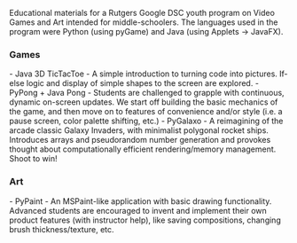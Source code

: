Educational materials for a Rutgers Google DSC youth program on Video Games and Art intended for middle-schoolers. The languages used in the program were Python (using pyGame) and Java (using Applets -> JavaFX).

<h3>Games</h3>
- Java 3D TicTacToe - A simple introduction to turning code into pictures. If-else logic and display of simple shapes to the screen are explored.
- PyPong + Java Pong - Students are challenged to grapple with continuous, dynamic on-screen updates. We start off building the basic mechanics of the game, and then move on to features of convenience and/or style (i.e. a pause screen, color palette shifting, etc.)
- PyGalaxo - A reimagining of the arcade classic Galaxy Invaders, with minimalist polygonal rocket ships. Introduces arrays and pseudorandom number generation and provokes thought about computationally efficient rendering/memory management. Shoot to win!

<h3>Art</h3>
- PyPaint - An MSPaint-like application with basic drawing functionality. Advanced students are encouraged to invent and implement their own product features (with instructor help), like saving compositions, changing brush thickness/texture, etc.



